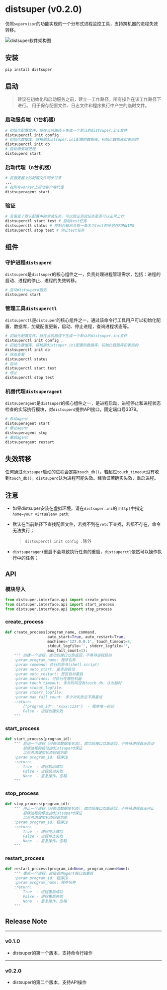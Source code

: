 # distsuper (v0.2.0)
仿照`supervisor`的功能实现的一个分布式进程监控工具，支持跨机器的进程失效转移。

![distsuper软件架构图][1]

## 安装
``` bash
pip install distsuper
```

## 启动
> 建议在初始化和启动服务之前，建立一工作路径，所有操作在该工作路径下进行。
> 用于保存配置文件、日志文件和程序执行中产生的临时文件。

### 启动服务端（1台机器）
``` bash
# 初始化配置文件，将在当前路径下生成一个默认的distsuper.ini文件
distsuperctl init config .
# 初始化数据库，将根据distsuper.ini配置的数据库，初始化数据库和表结构
distsuperctl init db
# 启动服务端进程
distsuperd start
```
### 启动代理（n台机器）
``` bash
# 将服务器上的配置文件同步过来
...
# 在所有worker上启动客户端代理
distsuperagent start
```

### 验证
``` bash
# 若保留了默认配置中的测试任务，可以验证测试任务是否可以正常工作
distsuperctl start test # 启动test任务
distsuperctl status # 控制台输出会有一条名为test的任务在RUNNING
distsuperctl stop test # 停止test任务
```

## 组件
### 守护进程`distsuperd`
`distsuperd`是`distsuper`的核心组件之一，负责处理进程管理需求，包括：进程的启动、进程的停止、进程的失效转移。

``` bash
# 启动distsuperd服务
distsuperd start
```

### 管理工具`distsuperctl`
`distsuperctl`是`distsuper`的核心组件之一，通过该命令行工具用户可以初始化配置、数据库，加载配置更新，启动、停止进程，查询进程状态等。

``` bash
# 初始化配置文件，将在当前路径下生成一个默认的distsuper.ini文件
distsuperctl init config .
# 初始化数据库，将根据distsuper.ini配置的数据库，初始化数据库和表结构
distsuperctl init db
# 状态查看
distsuperctl status
# 启动
distsuperctl start test
# 停止
distsuperctl stop test
```

### 机器代理`distsuperagent`
`distsuperagent`是`distsuper`的核心组件之一，是进程启动、进程停止和进程状态检查的实际执行模块，对`distsuperd`提供API接口，固定端口号3379。

``` bash
# 启动agent
distsuperagent start
# 停止agent
distsuperagent stop
# 重启agent
distsuperagent restart
```

## 失效转移
任何通过`distsuper`启动的进程会定期`touch_db()`，若超过`touch_timeout`没有收到`touch_db()`，`distsuperd`认为进程可能失效。经验证若确实失效，重启进程。

## 注意
* 如果distsuper安装在虚拟环境，请在`distsuper.ini`的`[http]`中指定`home=your virtualenv path`;
* 默认在当前路径下查找配置文件，若找不到在`/etc`下查找，若都不存在，命令无法执行；

    > `distsuperctl init config .`除外

* `distsuperagent`重启不会导致执行任务的重启，`distsuperctl`依然可以操作执行中的任务；

## API
### 模块导入
``` python
from distsuper.interface.api import create_process
from distsuper.interface.api import start_process
from distsuper.interface.api import stop_process
```

### create_process
``` python
def create_process(program_name, command,
                   auto_start=True, auto_restart=True,
                   machines='127.0.0.1', touch_timeout=5,
                   stdout_logfile='', stderr_logfile='',
                   max_fail_count=1):
    """ 创建一个进程，成功后接口立即返回，不等待进程启动
    :param program_name: 程序名称
    :param command: 执行的命令(shell script)
    :param auto_start: 是否自启动
    :param auto_restart: 是否自动重启
    :param machines: 可执行在哪些机器
    :param touch_timeout: 多长时间没有touch_db，认为超时
    :param stdout_logfile:
    :param stderr_logfile:
    :param max_fail_count: 多少次失败后不再重试
    :return:
        {"program_id": "xxxx:1234"}  - 程序唯一标识
        False - 进程创建失败
    """
```

### start_process
``` python
def start_process(program_id):
    """ 启动一个进程（只修改数据库状态），成功后接口立即返回，不等待进程真正启动
        后续进程的启动由distsuperd保证
        以后考虑增加状态回调功能
    :param program_id: 程序ID
    :return:
        True  - 进程启动成功
        False - 进程启动失败
        None  - 重复操作，忽略
    """
```

### stop_process
``` python
def stop_process(program_id):
    """ 停止一个进程（只修改数据库状态），成功后接口立即返回，不等待进程真正停止
        后续进程的停止由distsuperd保证
        以后考虑增加状态回调功能
    :param program_id: 程序ID
    :return:
        True  - 进程停止成功
        False - 进程停止失败
        None  - 重复操作，忽略
    """
```

### restart_process
``` python
def restart_process(program_id=None, program_name=None):
    """ 重启一个进程，直接调用agent接口去重启
    :param program_id: 程序ID
    :param program_name: 程序名称
    :return:
        True  - 进程重启成功
        False - 进程重启失败
        None  - 重复操作，忽略
    """
```

## Release Note

------
### v0.1.0
* distsuper的第一个版本，支持命令行操作

------
### v0.2.0
* distsuper的第二个版本，支持API操作

[1]: http://otl6ypoog.bkt.clouddn.com/Objectstoarge/images/2018-05-29/03680_5b0cbf43e4b009aef58c68cf.png?imageMogr2/auto-orient
